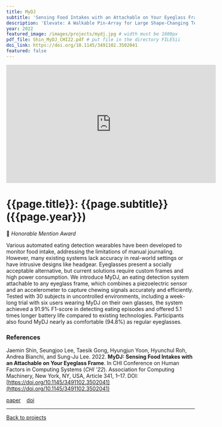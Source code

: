 ```yaml
---
title: MyDJ
subtitle: 'Sensing Food Intakes with an Attachable on Your Eyeglass Frame'
description: 'Elevate: A Walkable Pin-Array for Large Shape-Changing Terrains'
year: 2022
featured_image: /images/projects/mydj.jpg # width must be 1600px
pdf_file: Shin_MyDJ_CHI22.pdf # put file in the directory FILESii
doi_link: https://doi.org/10.1145/3491102.3502041
featured: false
---
```


<iframe width="560" height="315" src="https://www.youtube.com/embed/77XNl39QoEE" frameborder="0" allow="accelerometer; autoplay; clipboard-write; encrypted-media; gyroscope; picture-in-picture" allowfullscreen></iframe>

<!-- DO NOT CHANGE MANUALLY -->

# {{page.title}}: {{page.subtitle}} ({{page.year}})

🏅 _Honorable Mention Award_

Various automated eating detection wearables have been developed to monitor food intake, addressing the limitations of manual journaling. However, many existing systems lack accuracy in real-world settings or have intrusive designs like headgear. Eyeglasses present a socially acceptable alternative, but current solutions require custom frames and high power consumption. We introduce MyDJ, an eating detection system attachable to any eyeglass frame, which combines a piezoelectric sensor and an accelerometer to capture chewing signals accurately and efficiently. Tested with 30 subjects in uncontrolled environments, including a week-long trial with six users wearing MyDJ on their own glasses, the system achieved a 91.9% F1-score in detecting eating episodes and offered 5.1 times longer battery life compared to existing technologies. Participants also found MyDJ nearly as comfortable (94.8%) as regular eyeglasses.

### References

Jaemin Shin, Seungjoo Lee, Taesik Gong, Hyungjun Yoon, Hyunchul Roh, Andrea Bianchi, and Sung-Ju Lee. 2022. **MyDJ: Sensing Food Intakes with an Attachable on Your Eyeglass Frame**. In CHI Conference on Human Factors in Computing Systems (_CHI '22_). Association for Computing Machinery, New York, NY, USA, Article 341, 1–17. DOI: [https://doi.org/10.1145/3491102.3502041](https://doi.org/10.1145/3491102.3502041)

<!-- DO NOT CHANGE MANUALLY -->

<a href="{{ site.url }}/files/{{ page.year }}/{{ page.pdf_file }}" target="_blank">paper</a>&nbsp;&nbsp;&nbsp;
<a href="{{ page.doi_link }}" target="_blank">doi</a>

---

<a href="/index.html" class="button button--large">Back to projects</a>
